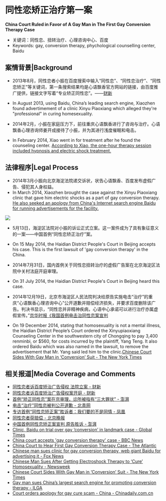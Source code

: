 # 同性恋矫正治疗第一案

**China Court Ruled in Favor of A Gay Man in The First Gay Conversion Therapy Case**

* 关键词：同性恋、扭转治疗、心理咨询中心、百度
* Keywords: gay, conversion therapy, phychological counselling center, Baidu

<!-- more -->

## 案情背景|Background

- 2013年8月，同性恋者小振在百度搜索中输入“同性恋”、“同性恋治疗”、“同性恋矫正”等关键词，第一条搜索结果均是心语飘香官方网站的链接，由百度推广提供，链接文字写着“专业矫正同性恋”。——[财新](http://china.caixin.com/2014-08-01/100711856.html)
- In August 2013, using Baidu, China’s leading search engine, Xiaozhen found advertimement of a clinic Xinyu Piaoxiang which alleged they're "professional" in curing homesexuality.



- 2014年2月，小振在家庭压力下，前往重庆心语飘香进行了咨询与治疗。心语飘香心理咨询师姜开成接待了小振，并为其进行浅度催眠和电击。
- In February 2014, Xiao went in for treatment after he found the counseling center. [According to Xiao, the one-hour therapy session included hypnosis and electric shock treatment.](http://www.chinadaily.com.cn/china/2014-12/20/content_19131311.htm)

## 法律程序|Legal Process

- 2014年3月小振向北京海淀法院递交诉状，状告心语飘香、百度发布虚假广告、侵犯其人身权益。
- In March 2014, Xiaozhen brought the case against the Xinyu Piaoxiang clinic that gave him electric shocks as a part of gay conversion therapy.  [He also seeked an apology from China's Internet search engine Baidu for running advertisements for the facility.](https://www.theatlantic.com/international/archive/2014/07/china-court-to-hear-first-gay-conversion-therapy-case/375382/)

![](http://ww3.sinaimg.cn/large/4b8bd145gw1etizx4gzq4j218g0tn0xz.jpg)



- 5月13日，海淀区法院对小振的诉讼正式立案。这一案件成为了具有象征意义的一案——中国首例“同性恋矫正治疗”案。
- On 15 May 2014, the Haidian District People's Court in Beijing accepts his case. This is the first lawsuit of 'gay conversion therapy' in the China.



- 2014年7月31日，国内首例关于同性恋扭转治疗的虚假广告案在北京海淀区法院中关村法庭开庭审理。
- On 31 July 2014, the Haidian District People's Court in Beijing heard this case.



- 2014年12月19日，北京市海淀区人民法院判决给原告实施电击“治疗”的重庆“心语飘香心理咨询中心”公开道歉并赔偿经济损失，并要求百度删除该广告。判决书显示，“同性恋并非精神疾病，心语中心承诺可以进行治疗亦属虚假宣传。”[京华时报《我国首例电击治同性恋案宣判](http://news.ifeng.com/a/20141221/42762139_0.shtml)
- On 19 December 2014, stating that homosexuality is not a mental illness, the Haidian District People’s Court ordered the Xinyupiaoxiang Counseling Center in the southwestern city of Chongqing to pay 3,400 renminbi, or $560, for costs incurred by the plaintiff, Yang Teng. It also ordered Baidu which was also named in the lawsuit, to remove the advertisement that Mr. Yang said led him to the clinic.[Chinese Court Sides With Gay Man in ‘Conversion’ Suit - The New York Times](https://www.nytimes.com/2014/12/20/world/asia/chinese-court-sides-with-gay-man-against-clinic-that-tried-to-convert-him.html)

## 相关报道|Media Coverage and Comments

* [同性恋者诉百度矫治广告侵权 法院立案 - 财新](http://china.caixin.com/2014-05-15/100677721.html?code=0&msg=第三方登录成功+)
* [同性恋者诉百度矫治广告侵权案开庭 - 财新](http://china.caixin.com/2014-08-01/100711856.html)
* [首例“矫正同性恋”案在京审理，诊所被指有“三大罪状” - 澎湃](http://news.163.com/14/0802/06/A2KGU3GA00014SEH.html)
* [电击“治疗”同性恋被判公开道歉 - 北青网](http://news.hexun.com/2014-12-21/171625602.html)
* [专访首例“同性恋矫正案”胜诉者：我们要的不是同情 - 凤凰](http://news.ifeng.com/a/20141221/42765163_0.shtml)
* [同性恋者获赔偿 - 北京晚报](http://news.ifeng.com/a/20141221/42764577_0.shtml)
* [中国首例同性恋矫正案宣判 原告胜诉 - 澎湃](http://news.163.com/14/1219/19/ADRON5UI00014SEH.html)
* [Clinic, Baidu on trial over gay ‘conversion’ in landmark case - Global Times](http://www.globaltimes.cn/content/873733.shtml)
* [China court accepts 'gay conversion therapy' case - BBC News](https://www.bbc.com/news/blogs-china-blog-27498288)
* [China Court to Hear First Gay Conversion Therapy Case - The Atlantic](https://www.theatlantic.com/international/archive/2014/07/china-court-to-hear-first-gay-conversion-therapy-case/375382/)
* [Chinese man sues clinic for gay conversion therapy, web giant Baidu for advertising it - Fox News](https://www.foxnews.com/world/chinese-man-sues-clinic-for-gay-conversion-therapy-web-giant-baidu-for-advertising-it)
* [Chinese Man Sues After Getting Electroshock Therapy to ‘Cure’ Homosexuality - Newsweek](https://www.newsweek.com/chinese-man-sues-after-getting-electro-shock-therapy-cure-homosexuality-262370)
* [Chinese Court Sides With Gay Man in ‘Conversion’ Suit - The New York Times](https://www.nytimes.com/2014/12/20/world/asia/chinese-court-sides-with-gay-man-against-clinic-that-tried-to-convert-him.html)
* [Gay man sues China’s largest search engine for promoting conversion therapy - ILGA](https://ilga.org/gay-man-sues-china-s-largest-search-engine-for-promoting-conversion-therapy)
* [Court orders apology for gay cure scam - China - Chinadaily.com.cn](http://www.chinadaily.com.cn/china/2014-12/20/content_19131311.htm)



